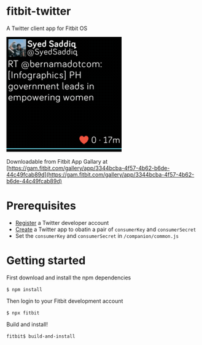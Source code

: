 # fitbit-twitter
A Twitter client app for Fitbit OS

![screenshot-fitbit-twitter.gif](./screenshots/screenshot-fitbit-twitter.gif)

Downloadable from Fitbit App Gallary at [https://gam.fitbit.com/gallery/app/3344bcba-4f57-4b62-b6de-44c49fcab89d](https://gam.fitbit.com/gallery/app/3344bcba-4f57-4b62-b6de-44c49fcab89d)

# Prerequisites

- [Register](https://developer.twitter.com) a Twitter developer account
- [Create](https://developer.twitter.com/en/apps) a Twitter app to obatin a pair of `consumerKey` and `consumerSecret`
- Set the `consumerKey` and `consumerSecret` in `/companion/common.js`

# Getting started

First download and install the npm dependencies

```
$ npm install
```

Then login to your Fitbit development account
```
$ npx fitbit
```

Build and install!
```
fitbit$ build-and-install
```